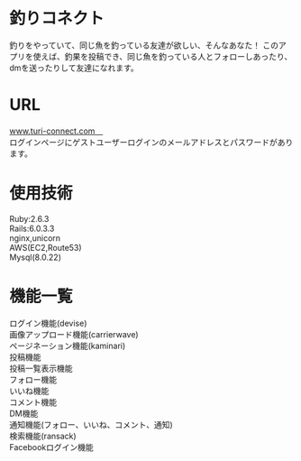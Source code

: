 # 釣りコネクト
  釣りをやっていて、同じ魚を釣っている友達が欲しい、そんなあなた！
  このアプリを使えば、釣果を投稿でき、同じ魚を釣っている人とフォローしあったり、dmを送ったりして友達になれます。
  
# URL
  www.turi-connect.com　<br>
  ログインページにゲストユーザーログインのメールアドレスとパスワードがあります。
  
# 使用技術
  Ruby:2.6.3<br>
  Rails:6.0.3.3<br>
  nginx,unicorn<br>
  AWS(EC2,Route53)<br>
  Mysql(8.0.22)<br>
  
 # 機能一覧
 ログイン機能(devise)<br>
 画像アップロード機能(carrierwave)<br>
 ページネーション機能(kaminari)<br>
 投稿機能<br>
 投稿一覧表示機能<br>
 フォロー機能<br>
 いいね機能<br>
 コメント機能<br>
 DM機能<br>
 通知機能(フォロー、いいね、コメント、通知)<br>
 検索機能(ransack)<br>
 Facebookログイン機能
